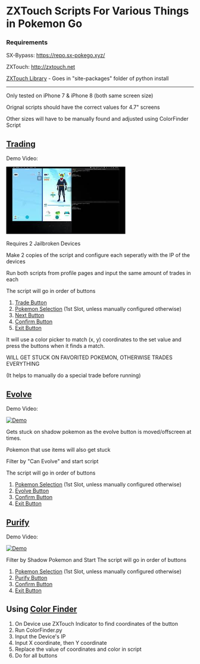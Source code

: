 # ZXTouch Scripts For Various Things in Pokemon Go

### Requirements 
SX-Bypass: https://repo.sx-pokego.xyz/ 

ZXTouch: http://zxtouch.net 

[ZXTouch Library](https://github.com/xuan32546/IOS13-SimulateTouch/tree/0.0.6/layout/usr/lib/python3.7/site-packages/zxtouch) - Goes in "site-packages" folder of python install 
  
----
Only tested on iPhone 7 & iPhone 8 (both same screen size)

Orignal scripts should have the correct values for 4.7" screens 

Other sizes will have to be manually found and adjusted using ColorFinder Script

## [Trading](Scripts/Trade.py)
Demo Video:

[![Demo](Demos/Trade.jpg)](https://youtu.be/X9rCQhLz0Hk)


Requires 2 Jailbroken Devices

Make 2 copies of the script and configure each seperatly with the IP of the devices

Run both scripts from profile pages and input the same amount of trades in each

The script will go in order of buttons
  1. [Trade Button](Demos/Trade/Profile.PNG)
  2. [Pokemon Selection](Demos/Trade/PokeSelect.PNG) (1st Slot, unless manually configured otherwise)
  3. [Next Button](Demos/Trade/Next.PNG)
  4. [Confirm Button](Demos/Trade/Confirm.PNG)
  5. [Exit Button](Demos/Trade/Exit.PNG)

It will use a color picker to match (x, y) coordinates to the set value and press the buttons when it finds a match. 

WILL GET STUCK ON FAVORITED POKEMON, OTHERWISE TRADES EVERYTHING

(It helps to manually do a special trade before running)
## [Evolve](Scripts/Evolve.py)
Demo Video:

[![Demo](Demos/Evolve.jpg)](https://youtu.be/cJeNFuq1eQ0)

Gets stuck on shadow pokemon as the evolve button is moved/offscreen at times.

Pokemon that use items will also get stuck

Filter by "Can Evolve" and start script

The script will go in order of buttons
  1. [Pokemon Selection](Demos/Evo/PokeSelect.PNG) (1st Slot, unless manually configured otherwise)
  2. [Evolve Button](Demos/Evo/Evo.PNG)
  3. [Confirm Button](Demos/Evo/Next.PNG)
  4. [Exit Button](Demos/Evo/Exit.PNG)

## [Purify](Scripts/Purify.py)
Demo Video:

[![Demo](Demos/Pure.jpg)](https://youtu.be/0bnXULuKmyI)


Filter by Shadow Pokemon and Start
The script will go in order of buttons
  1. [Pokemon Selection](Demos/Pure/PokeSelect.PNG) (1st Slot, unless manually configured otherwise)
  2. [Purify Button](Demos/Pure/Pure.PNG)
  3. [Confirm Button](Demos/Pure/Next.PNG)
  4. [Exit Button](Demos/Pure/Exit.PNG)

## Using [Color Finder](Scripts/ColorFinder.py)
  1. On Device use ZXTouch Indicator to find coordinates of the button
  2. Run ColorFinder.py 
  3. Input the Device's IP
  4. Input X coordinate, then Y coordinate 
  5. Replace the value of coordinates and color in script
  6. Do for all buttons
